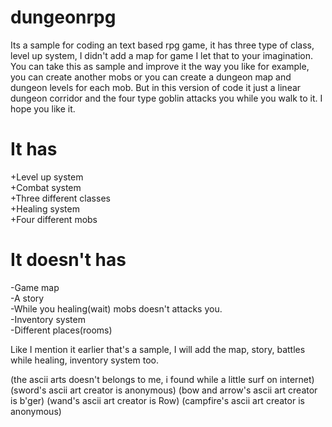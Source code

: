 # dungeonrpg
Its a sample for coding an text based rpg game, it has three type of class, level up system, I didn't add a map for game I let that to your imagination. You can take this as sample and improve it the way you like for example, you can create another mobs or you can create a dungeon map and dungeon levels for each mob. But in this version of code it just a linear dungeon corridor and the four type goblin attacks you while you walk to it. I hope you like it.

# It has<br>
+Level up system<br>
+Combat system<br>
+Three different classes<br>
+Healing system<br>
+Four different mobs<br>
#  It doesn't has<br>
-Game map<br>
-A story<br>
-While you healing(wait) mobs doesn't attacks you.<br>
-Inventory system<br>
-Different places(rooms)<br>

Like I mention it earlier that's a sample, I will add the map, story, battles while healing, inventory system too.

(the ascii arts doesn't belongs to me, i found while a little surf on internet)
(sword's ascii art creator is anonymous)
(bow and arrow's ascii art creator is b'ger)
(wand's ascii art creator is Row)
(campfire's ascii art creator is anonymous)
